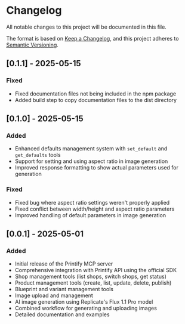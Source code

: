 # Changelog

All notable changes to this project will be documented in this file.

The format is based on [Keep a Changelog](https://keepachangelog.com/en/1.0.0/),
and this project adheres to [Semantic Versioning](https://semver.org/spec/v2.0.0.html).

## [0.1.1] - 2025-05-15

### Fixed
- Fixed documentation files not being included in the npm package
- Added build step to copy documentation files to the dist directory

## [0.1.0] - 2025-05-15

### Added
- Enhanced defaults management system with `set_default` and `get_defaults` tools
- Support for setting and using aspect ratio in image generation
- Improved response formatting to show actual parameters used for generation

### Fixed
- Fixed bug where aspect ratio settings weren't properly applied
- Fixed conflict between width/height and aspect ratio parameters
- Improved handling of default parameters in image generation

## [0.0.1] - 2025-05-01

### Added
- Initial release of the Printify MCP server
- Comprehensive integration with Printify API using the official SDK
- Shop management tools (list shops, switch shops, get status)
- Product management tools (create, list, update, delete, publish)
- Blueprint and variant management tools
- Image upload and management
- AI image generation using Replicate's Flux 1.1 Pro model
- Combined workflow for generating and uploading images
- Detailed documentation and examples
